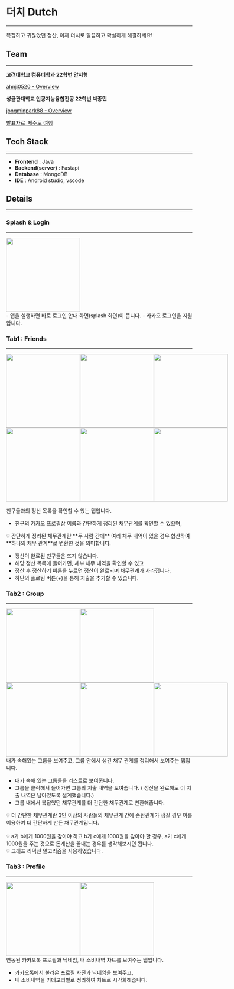 # 더치 Dutch

---

복잡하고 귀찮았던 정산, 이제 더치로 깔끔하고 확실하게 해결하세요!

## Team

---

**고려대학교 컴퓨터학과 22학번 안지형**

[ahnji0520 - Overview](https://github.com/ahnji0520)

**성균관대학교 인공지능융합전공 22학번 박종민**

[jongminpark88 - Overview](https://github.com/jongminpark88)

[발표자료_제주도 여행](https://prod-files-secure.s3.us-west-2.amazonaws.com/f6cb388f-3934-47d6-9928-26d2e10eb0fc/76b0deed-5709-49ca-b3d2-5348b592fad3/Untitled.pdf)

## Tech Stack

---

- **Frontend** : Java
- **Backend(server)** : Fastapi
- **Database** : MongoDB
- **IDE** : Android studio, vscode

## Details

---

### Splash & Login

---
<div style="display: flex; flex-direction: row;">
    <img src="https://github.com/user-attachments/assets/d4b02abb-018a-45da-b6b1-0cfb4e15a546" width="200"/>
</div>
- 앱을 실행하면 바로 로그인 안내 화면(splash 화면)이 뜹니다.
- 카카오 로그인을 지원합니다.

### Tab1 : Friends

---

<div style="display: flex; flex-direction: row;">
    <img src="https://github.com/user-attachments/assets/99dc6231-7830-4350-9d12-4cfd31fbecd7" width="200"/>
    <img src="https://github.com/user-attachments/assets/4c6ba375-2842-4f75-96b1-002e0874a193" width="200"/>
    <img src="https://github.com/user-attachments/assets/747ea59c-0a5b-4efb-8c8f-e404905d8a3f" width="200"/>
</div>

<div style="display: flex; flex-direction: row;">
    <img src="https://github.com/user-attachments/assets/9b77a36c-4480-4d15-977c-e986eae7bcee" width="200"/>
    <img src="https://github.com/user-attachments/assets/c893e951-8d1d-4f29-ad9b-18b8252e3681" width="200"/>
    <img src="https://github.com/user-attachments/assets/faa2f732-3cf3-42e3-b2aa-1dd4dee948db" width="200"/>
</div>

친구들과의 정산 목록을 확인할 수 있는 탭입니다.

- 친구의 카카오 프로필상 이름과 간단하게 정리된 채무관계를 확인할 수 있으며,

<aside>
💡 간단하게 정리된 채무관계란 **두 사람 간에** 여러 채무 내역이 있을 경우 합산하여 **하나의 채무 관계**로 변환한 것을 의미합니다.

</aside>

- 정산이 완료된 친구들은 뜨지 않습니다.
- 해당 정산 목록에 들어가면, 세부 채무 내역을 확인할 수 있고
- 정산 후 정산하기 버튼을 누르면 정산이 완료되며 채무관계가 사라집니다.
- 하단의 플로팅 버튼(+)을 통해 지출을 추가할 수 있습니다.

### Tab2 : Group

---
<div style="display: flex; flex-direction: row;">
  <img src="https://github.com/user-attachments/assets/2cdcd211-1207-4748-9a70-974fb68eef52" width="200"/>
  <img src="https://github.com/user-attachments/assets/f9558004-1dd6-4878-bedd-0d8c40acda3c" width="200"/>
</div>
<div style="display: flex; flex-direction: row;">
  <img src="https://github.com/user-attachments/assets/b7dbfd64-0a22-4a9d-977e-935b15862dfb" width="200"/>
  <img src="https://github.com/user-attachments/assets/2405df39-6427-4e1e-b024-17b6ab039426" width="200"/>
  <img src="https://github.com/user-attachments/assets/a7a1623d-2423-476e-95a6-7fd2b7796c0b" width="200"/>
</div>
내가 속해있는 그룹을 보여주고, 그룹 안에서 생긴 채무 관계를 정리해서 보여주는 탭입니다.

- 내가 속해 있는 그룹들을 리스트로 보여줍니다.
- 그룹을 클릭해서 들어가면 그룹의 지출 내역을 보여줍니다. ( 정산을 완료해도 이 지출 내역은 남아있도록 설계했습니다.)
- 그룹 내에서 복잡했던 채무관계를 더 간단한 채무관계로 변환해줍니다.

<aside>
💡 더 간단한 채무관계란 3인 이상의 사람들의 채무관계 간에 순환관계가 생길 경우 이를 이용하여 더 간단하게 만든 채무관계입니다.

</aside>
<br />
<aside>
💡 a가 b에게 1000원을 갚아야 하고 b가 c에게 1000원을 갚아야 할 경우, a가 c에게 1000원을 주는 것으로 돈계산을 끝내는 경우를 생각해보시면 됩니다.
<br />
</aside>

<aside>
💡 그래프 리덕션 알고리즘을 사용하였습니다.

</aside>

### Tab3 : Profile

---
<div style="display: flex; flex-direction: row;">
  <img src="https://github.com/user-attachments/assets/529a1a9a-e906-4f51-8f6e-ae34faa1bfa1" width="200"/>
  <img src="https://github.com/user-attachments/assets/524bdcb6-ec7e-4455-a521-03a8038233e4" width="200"/>
</div>
연동된 카카오톡 프로필과 닉네임, 내 소비내역 차트를 보여주는 탭입니다.

- 카카오톡에서 불러온 프로필 사진과 닉네임을 보여주고,
- 내 소비내역을 카테고리별로 정리하여 차트로 시각화해줍니다.



